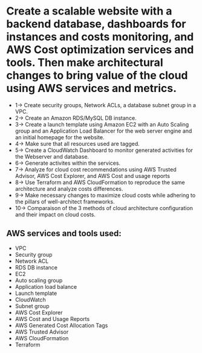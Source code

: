 # Create a scalable website with a backend database, dashboards for instances and costs monitoring, and AWS Cost optimization services and tools. Then make architectural changes to bring value of the cloud using AWS services and metrics.
* 1-> Create security groups, Network ACLs, a database subnet group in a VPC.
* 2-> Create an Amazon RDS/MySQL DB instance.
* 3-> Create a launch template using Amazon EC2 with an Auto Scaling group and an Application Load Balancer for the web             server engine and an initial homepage for the website.
* 4-> Make sure that all resources used are tagged.
* 5-> Create a CloudWatch Dashboard to monitor generated activities for the Webserver and database.
* 6-> Generate activites within the services.
* 7-> Analyze for cloud cost recommendations using AWS Trusted Advisor, AWS Cost Explorer, and AWS Cost and usage reports
* 8-> Use Terraform and AWS CloudFormation to reproduce the same architecture and analyze costs differences.
* 9-> Make necessary changes to maximize cloud costs while adhering to the pillars of well-architect frameworks.
* 10-> Comparaison of the 3 methods of cloud architecture configuration and their impact on cloud costs.
##
## AWS services and tools used:
   - VPC 
   - Security group
   - Network ACL
   - RDS DB instance
   - EC2
   - Auto scaling group
   - Application load balance
   - Launch template
   - CloudWatch
   - Subnet group
   - AWS Cost Explorer
   - AWS Cost and Usage Reports
   - AWS Generated Cost Allocation Tags
   - AWS Trusted Advisor
   - AWS CloudFormation
   - Terraform
